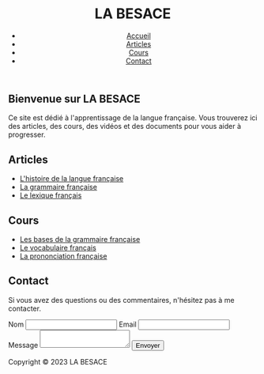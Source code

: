
<!DOCTYPE html> 
 <html lang="fr"> 
 <head> 
 <meta charset="UTF-8">
 <meta name="viewport" 
 content="width=device-width, initial-scale=1.0">
 <title>LA BESACE</title> 
 <link rel="stylesheet" href="style.css"> </head> 
 <body> 
 <header> 
 <h1>LA BESACE</h1> 
 <nav>
    <ul>
       <li>
         <a href="index.html">Accueil</a>
         </li> 
         <li>
           <a href="articles.html">Articles</a>
           </li> 
           <li>
             <a href="cours.html">Cours</a>
             </li>
             <li>
               <a href="contact.html">Contact</a>
               </li> 
               </ul> 
               </nav> 
               </header> 
               <main> 
               <section id="accueil"> 
               <h2>Bienvenue sur LA BESACE</h2> 
               <p>Ce site est dédié à l'apprentissage de la langue française. Vous trouverez ici des articles, des cours, des vidéos et des documents pour vous aider à progresser.</p> </section> 
               <section id="articles">
                  <h2>Articles</h2> 
                  <ul> 
                  <li>
                    <a href="article1.html">L'histoire de la langue française</a>
                    </li>
                    <li>
                      <a href="article2.html">La grammaire française</a>
                      </li> 
                      <li>
                        <a href="article3.html">Le lexique français</a>
                        </li>
                        </ul>
                        </section> 
                        <section id="cours"> <h2>Cours</h2> 
                        <ul> 
                        <li>
                          <a href="cours1.html">Les bases de la grammaire française</a>
                          </li>
                          <li>
                            <a href="cours2.html">Le vocabulaire français</a>
                            </li> 
                            <li>
                              <a href="cours3.html">La prononciation française</a>
                              </li> 
                              </ul> </section> 
                              <section id="contact"> 
                              <h2>Contact</h2>
                              <p>Si vous avez des questions ou des commentaires, n'hésitez pas à me contacter.</p> 
                              <form action="contact.php" method="post"> 
                              <label for="nom">Nom</label> <input type="text" name="nom" id="nom"> <label for="emai">Email</label>
                              <input type="email" name="email" id="email"><label for="message">Message</label>
  <textarea name="message" id="message">
 </textarea> <input type="submit" value="Envoyer"> </form> 
      </section> 
    </main> 
    <footer> 
        <p>Copyright © 2023 LA BESACE</p> </footer>
                              </body> 
                              </html>
